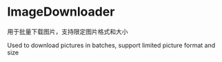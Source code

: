 # ImageDownloader

用于批量下载图片，支持限定图片格式和大小

Used to download pictures in batches, support limited picture format and size
